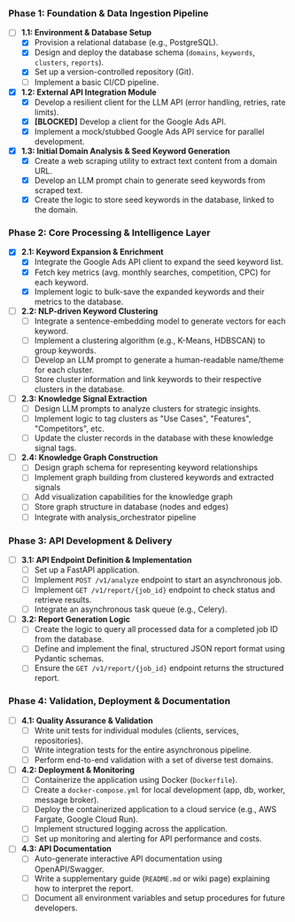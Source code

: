 ### Phase 1: Foundation & Data Ingestion Pipeline

- [ ] **1.1: Environment & Database Setup**
    - [X] Provision a relational database (e.g., PostgreSQL).
    - [X] Design and deploy the database schema (`domains`, `keywords`, `clusters`, `reports`).
    - [X] Set up a version-controlled repository (Git).
    - [ ] Implement a basic CI/CD pipeline.

- [X] **1.2: External API Integration Module**
    - [X] Develop a resilient client for the LLM API (error handling, retries, rate limits).
    - [X] **[BLOCKED]** Develop a client for the Google Ads API.
    - [X] Implement a mock/stubbed Google Ads API service for parallel development.

- [X] **1.3: Initial Domain Analysis & Seed Keyword Generation**
    - [X] Create a web scraping utility to extract text content from a domain URL.
    - [X] Develop an LLM prompt chain to generate seed keywords from scraped text.
    - [X] Create the logic to store seed keywords in the database, linked to the domain.

### Phase 2: Core Processing & Intelligence Layer

- [X] **2.1: Keyword Expansion & Enrichment**
    - [X] Integrate the Google Ads API client to expand the seed keyword list.
    - [X] Fetch key metrics (avg. monthly searches, competition, CPC) for each keyword.
    - [X] Implement logic to bulk-save the expanded keywords and their metrics to the database.

- [ ] **2.2: NLP-driven Keyword Clustering**
    - [ ] Integrate a sentence-embedding model to generate vectors for each keyword.
    - [ ] Implement a clustering algorithm (e.g., K-Means, HDBSCAN) to group keywords.
    - [ ] Develop an LLM prompt to generate a human-readable name/theme for each cluster.
    - [ ] Store cluster information and link keywords to their respective clusters in the database.

- [ ] **2.3: Knowledge Signal Extraction**
    - [ ] Design LLM prompts to analyze clusters for strategic insights.
    - [ ] Implement logic to tag clusters as "Use Cases", "Features", "Competitors", etc.
    - [ ] Update the cluster records in the database with these knowledge signal tags.

- [ ] **2.4: Knowledge Graph Construction**
    - [ ] Design graph schema for representing keyword relationships
    - [ ] Implement graph building from clustered keywords and extracted signals
    - [ ] Add visualization capabilities for the knowledge graph
    - [ ] Store graph structure in database (nodes and edges)
    - [ ] Integrate with analysis_orchestrator pipeline

### Phase 3: API Development & Delivery

- [ ] **3.1: API Endpoint Definition & Implementation**
    - [ ] Set up a FastAPI application.
    - [ ] Implement `POST /v1/analyze` endpoint to start an asynchronous job.
    - [ ] Implement `GET /v1/report/{job_id}` endpoint to check status and retrieve results.
    - [ ] Integrate an asynchronous task queue (e.g., Celery).

- [ ] **3.2: Report Generation Logic**
    - [ ] Create the logic to query all processed data for a completed job ID from the database.
    - [ ] Define and implement the final, structured JSON report format using Pydantic schemas.
    - [ ] Ensure the `GET /v1/report/{job_id}` endpoint returns the structured report.

### Phase 4: Validation, Deployment & Documentation

- [ ] **4.1: Quality Assurance & Validation**
    - [ ] Write unit tests for individual modules (clients, services, repositories).
    - [ ] Write integration tests for the entire asynchronous pipeline.
    - [ ] Perform end-to-end validation with a set of diverse test domains.

- [ ] **4.2: Deployment & Monitoring**
    - [ ] Containerize the application using Docker (`Dockerfile`).
    - [ ] Create a `docker-compose.yml` for local development (app, db, worker, message broker).
    - [ ] Deploy the containerized application to a cloud service (e.g., AWS Fargate, Google Cloud Run).
    - [ ] Implement structured logging across the application.
    - [ ] Set up monitoring and alerting for API performance and costs.

- [ ] **4.3: API Documentation**
    - [ ] Auto-generate interactive API documentation using OpenAPI/Swagger.
    - [ ] Write a supplementary guide (`README.md` or wiki page) explaining how to interpret the report.
    - [ ] Document all environment variables and setup procedures for future developers.
